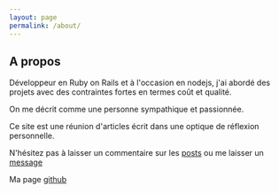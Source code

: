 ```yaml
---
layout: page
permalink: /about/
---
```


<h2>A propos</h2>

Développeur en Ruby on Rails et à l'occasion en nodejs, j'ai abordé des projets avec des contraintes fortes en termes coût et qualité.

On me décrit comme une personne sympathique et passionnée.

Ce site est une réunion d'articles écrit dans une optique de réflexion personnelle.

N'hésitez pas à laisser un commentaire sur les <a href='/posts'>posts</a> ou me laisser un <a href='/contact'>message</a>

Ma page [github](https://github.com/mosleymos)
